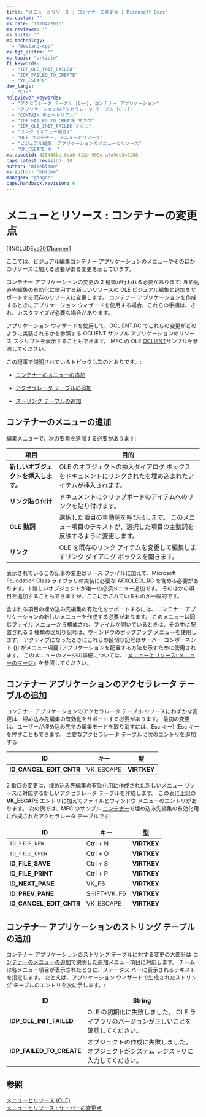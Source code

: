```yaml
---
title: "メニューとリソース : コンテナーの変更点 | Microsoft Docs"
ms.custom: ""
ms.date: "11/04/2016"
ms.reviewer: ""
ms.suite: ""
ms.technology: 
  - "devlang-cpp"
ms.tgt_pltfrm: ""
ms.topic: "article"
f1_keywords: 
  - "IDP_OLE_INIT_FAILED"
  - "IDP_FAILED_TO_CREATE"
  - "VK_ESCAPE"
dev_langs: 
  - "C++"
helpviewer_keywords: 
  - "アクセラレータ テーブル [C++], コンテナー アプリケーション"
  - "アプリケーションのアクセラレータ テーブル [C++]"
  - "CONTAIN チュートリアル"
  - "IDP_FAILED_TO_CREATE マクロ"
  - "IDP_OLE_INIT_FAILED マクロ"
  - "リンク (メニュー項目)"
  - "OLE コンテナー, メニューとリソース"
  - "ビジュアル編集, アプリケーションのメニューとリソース"
  - "VK_ESCAPE キー"
ms.assetid: 425448be-8ca0-412e-909a-a3a9ce845288
caps.latest.revision: 10
author: "mikeblome"
ms.author: "mblome"
manager: "ghogen"
caps.handback.revision: 6
---
```

# メニューとリソース : コンテナーの変更点
[!INCLUDE[vs2017banner](../assembler/inline/includes/vs2017banner.md)]

ここでは、ビジュアル編集コンテナー アプリケーションのメニューやそのほかのリソースに加える必要がある変更を示しています。  
  
 コンテナー アプリケーションの変更の 2 種類が行われる必要があります: 埋め込み先編集の有効化に使用する新しいリソースの OLE ビジュアル編集と追加をサポートする既存のリソースに変更します。  コンテナー アプリケーションを作成するときにアプリケーション ウィザードを使用する場合、これらの手順は、され、カスタマイズが必要な場合があります。  
  
 アプリケーション ウィザードを使用して、OCLIENT.RC でこれらの変更がどのように実装されるかを参照する OCLIENT サンプル アプリケーションのリソース スクリプトを表示することもできます。  MFC の OLE [OCLIENT](../top/visual-cpp-samples.md)サンプルを参照してください。  
  
 この記事で説明されているトピックは次のとおりです。:  
  
-   [コンテナーのメニューの追加](#_core_container_menu_additions)  
  
-   [アクセラレータ テーブルの追加](#_core_container_application_accelerator_table_additions)  
  
-   [ストリング テーブルの追加](#_core_string_table_additions_for_container_applications)  
  
##  <a name="_core_container_menu_additions"></a> コンテナーのメニューの追加  
 編集メニューで、次の要素を追加する必要があります:  
  
|項目|目的|  
|--------|--------|  
|**新しいオブジェクトを挿入します。**|OLE のオブジェクトの挿入ダイアログ ボックスをドキュメントにリンクされたを埋め込まれたアイテムが挿入されます。|  
|**リンク貼り付け**|ドキュメントにクリップボードのアイテムへのリンクを貼り付けます。|  
|**OLE 動詞**|選択した項目の主動詞を呼び出します。  このメニュー項目のテキストが、選択した項目の主動詞を反映するように変更します。|  
|**リンク**|OLE を既存のリンク アイテムを変更して編集しますリンク ダイアログ ボックスを開きます。|  
  
 表示されているこの記事の変更はソース ファイルに加えて、Microsoft Foundation Class ライブラリの実装に必要な AFXOLECL.RC を含める必要があります。  \) 新しいオブジェクトが唯一の必須メニュー追加です。  そのほかの項目を追加することもできますが、ここに示されているものが一般的です。  
  
 含まれる項目の埋め込み先編集の有効化をサポートするには、コンテナー アプリケーションの新しいメニューを作成する必要があります。  このメニューは同じファイル メニューから構成され、ファイルが開いているときは、その中に配置される 2 種類の区切り記号は、ウィンドウのポップアップ メニューを使用します。  アクティブになったときにこれらの区切り記号はサーバー コンポーネント \(\)\) がメニュー項目 \(アプリケーションを配置する方法を示すために使用されます。  このメニューのマージの詳細については、「[メニューとリソース: メニューのマージ](../mfc/menus-and-resources-menu-merging.md)」を参照してください。  
  
##  <a name="_core_container_application_accelerator_table_additions"></a> コンテナー アプリケーションのアクセラレータ テーブルの追加  
 コンテナー アプリケーションのアクセラレータ テーブル リソースにわずかな変更は、埋め込み先編集の有効化をサポートする必要があります。  最初の変更は、ユーザーが埋め込み先での編集モードを取り消すには、Esc キー\) \(Esc キーを押すこともできます。  主要なアクセラレータ テーブルに次のエントリを追加する:  
  
|ID|キー|型|  
|--------|--------|-------|  
|**ID\_CANCEL\_EDIT\_CNTR**|VK\_ESCAPE|**VIRTKEY**|  
  
 2 番目の変更は、埋め込み先編集の有効化用に作成された新しいメニュー リソースに対応する新しいアクセラレータ テーブルを作成します。  この表に上記の **VK\_ESCAPE** エントリに加えてファイルとウィンドウ メニューのエントリがあります。  次の例では、MFC のサンプル [コンテナー](../top/visual-cpp-samples.md)で埋め込み先編集の有効化用に作成されたアクセラレータ テーブルです:  
  
|ID|キー|型|  
|--------|--------|-------|  
|`ID_FILE_NEW`|Ctrl \+ N|**VIRTKEY**|  
|`ID_FILE_OPEN`|Ctrl \+ O|**VIRTKEY**|  
|**ID\_FILE\_SAVE**|Ctrl \+ S|**VIRTKEY**|  
|**ID\_FILE\_PRINT**|Ctrl \+ P|**VIRTKEY**|  
|**ID\_NEXT\_PANE**|VK\_F6|**VIRTKEY**|  
|**ID\_PREV\_PANE**|SHIFT\+VK\_F6|**VIRTKEY**|  
|**ID\_CANCEL\_EDIT\_CNTR**|VK\_ESCAPE|**VIRTKEY**|  
  
##  <a name="_core_string_table_additions_for_container_applications"></a> コンテナー アプリケーションのストリング テーブルの追加  
 コンテナー アプリケーションのストリング テーブルに対する変更の大部分は [コンテナーのメニューの追加](#_core_container_menu_additions)で説明した追加メニュー項目に対応します。  チームは各メニュー項目が表示されたときに、ステータス バーに表示されるテキストを指定します。  たとえば、アプリケーション ウィザードで生成されたストリング テーブルのエントリを次に示します。:  
  
|ID|String|  
|--------|------------|  
|**IDP\_OLE\_INIT\_FAILED**|OLE の初期化に失敗しました。  OLE ライブラリのバージョンが正しいことを確認してください。|  
|**IDP\_FAILED\_TO\_CREATE**|オブジェクトの作成に失敗しました。  オブジェクトがシステム レジストリに入力してください。|  
  
## 参照  
 [メニューとリソース \(OLE\)](../mfc/menus-and-resources-ole.md)   
 [メニューとリソース : サーバーの変更点](../mfc/menus-and-resources-server-additions.md)